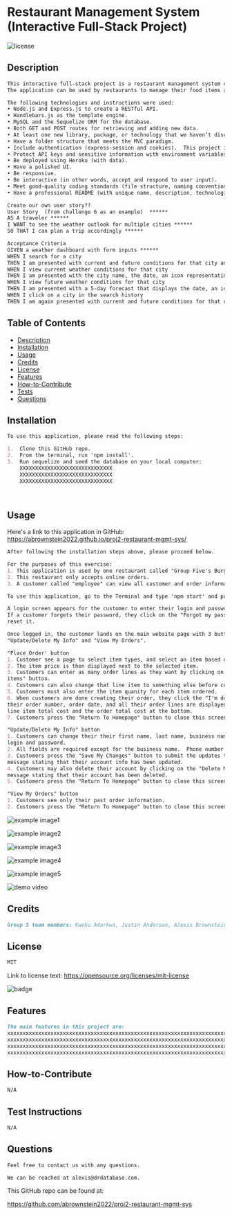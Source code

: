 # Restaurant Management System (Interactive Full-Stack Project)

![license](https://img.shields.io/badge/license-MIT-black)

## Description

```md
This interactive full-stack project is a restaurant management system called Restaurant_Mgr. 
The application can be used by restaurants to manage their food items and orders, and allow customers to log in and place orders.

The following technologies and instructions were used:
• Node.js and Express.js to create a RESTful API.
• Handlebars.js as the template engine.
• MySQL and the Sequelize ORM for the database.
• Both GET and POST routes for retrieving and adding new data.
• At least one new library, package, or technology that we haven’t discussed in class.  This project is using dates-fns to format dates. (https://date-fns.org/)
• Have a folder structure that meets the MVC paradigm.
• Include authentication (express-session and cookies).  This project includes a login page for customers to place online orders from Group Five's Burgers and Fries.
• Protect API keys and sensitive information with environment variables.
• Be deployed using Heroku (with data).
• Have a polished UI.
• Be responsive.
• Be interactive (in other words, accept and respond to user input).
• Meet good-quality coding standards (file structure, naming conventions, follows best practices for class/id naming conventions, indentation, quality comments, and so on).
• Have a professional README (with unique name, description, technologies used, screenshot, and link to deployed application).

Create our own user story??
User Story  (from challenge 6 as an example)  ******
AS A traveler ******
I WANT to see the weather outlook for multiple cities ******
SO THAT I can plan a trip accordingly ******

Acceptance Criteria
GIVEN a weather dashboard with form inputs ******
WHEN I search for a city
THEN I am presented with current and future conditions for that city and that city is added to the search history ******
WHEN I view current weather conditions for that city
THEN I am presented with the city name, the date, an icon representation of weather conditions, the temperature, the humidity, and the wind speed
WHEN I view future weather conditions for that city
THEN I am presented with a 5-day forecast that displays the date, an icon representation of weather conditions, the temperature, the wind speed, and the humidity
WHEN I click on a city in the search history
THEN I am again presented with current and future conditions for that city  ******

```

## Table of Contents

- [Description](#description)
- [Installation](#installation)
- [Usage](#usage)
- [Credits](#credits)
- [License](#license)
- [Features](#features)
- [How-to-Contribute](#how-to-contribute)
- [Tests](#test-instructions)
- [Questions](#questions)

## Installation

```md
To use this application, please read the following steps:

1.  Clone this GitHub repo.
2.  From the terminal, run 'npm install'.
3.  Run sequelize and seed the database on your local computer:
    XXXXXXXXXXXXXXXXXXXXXXXXXXXXXX
    XXXXXXXXXXXXXXXXXXXXXXXXXXXXXX
    XXXXXXXXXXXXXXXXXXXXXXXXXXXXXX

 
```

## Usage

Here's a link to this application in GitHub:
https://abrownstein2022.github.io/proj2-restaurant-mgmt-sys/

```md
After following the installation steps above, please proceed below.

For the purposes of this exercise:
1. This application is used by one restaurant called "Group Five's Burgers and Fries".
2. This restaurant only accepts online orders.
3. A customer called "employee" can view all customer and order information(**to be discussed if we have time).

To use this application, go to the Terminal and type 'npm start' and press enter.

A login screen appears for the customer to enter their login and password, or sign up.  
If a customer forgets their password, they click on the "Forgot my password" link to 
reset it.

Once logged in, the customer lands on the main website page with 3 buttons: "Place Order",
"Update/Delete My Info" and "View My Orders".  

"Place Order' button
1. Customer see a page to select item types, and select an item based on the item type selected. 
2. The item price is then displayed next to the selected item.    
3. Customers can enter as many order lines as they want by clicking on the "Order additional 
items" button.  
4. Customers can also change that line item to something else before confirming the order. 
5. Customers must also enter the item quanity for each item ordered. 
6. When customers are done creating their order, they click the "I'm done" button.  Then, 
their order number, order date, and all their order lines are displayed.  Order lines contain
line item total cost and the order total cost at the bottom.
7. Customers press the "Return To Homepage" button to close this screen and return to the prevous screen.

"Update/Delete My Info" button
1. Customers can change their their first name, last name, business name (optional), phone number,
login and password.
2. All fields are required except for the business name.  Phone number is validated to be 9 numbers.
3. Customers press the "Save My Changes" button to submit the updates to the database.  They see a
message stating that their account info has been updated.
4. Customers may also delete their account by clicking on the "Delete My Account" button.  They see a
message stating that their account has been deleted.
5. Customers press the "Return To Homepage" button to close this screen and return to the prevous screen.

"View My Orders" button
1. Customers see only their past order information.
2. Customers press the "Return To Homepage" button to close this screen and return to the prevous screen.


```

![example image1](./assets/images/proj2-screen1.png)

![example image2](./assets/images/proj2-screen2.png)

![example image3](./assets/images/proj2-screen3.png)

![example image4](./assets/images/proj2-screen4.png)

![example image5](./assets/images/proj2-screen5.png)

![demo video](./assets/video/proj2-restaurant-mgr-demo.gif)

## Credits

```md
Group 5 team members: Kweku Adarkwa, Justin Anderson, Alexis Brownstein, Ryan Dong, Luana Paredes, bootcamp instructor, TAs and tutor 
```

## License

 ```md
 MIT 
```

Link to license text:
https://opensource.org/licenses/mit-license


![badge](https://img.shields.io/badge/license-mit-black)


## Features

```md
The main features in this project are:
xxxxxxxxxxxxxxxxxxxxxxxxxxxxxxxxxxxxxxxxxxxxxxxxxxxxxxxxxxxxxxxxxxxxxxxxxxxxx
xxxxxxxxxxxxxxxxxxxxxxxxxxxxxxxxxxxxxxxxxxxxxxxxxxxxxxxxxxxxxxxxxxxxxxxxxxxxx
xxxxxxxxxxxxxxxxxxxxxxxxxxxxxxxxxxxxxxxxxxxxxxxxxxxxxxxxxxxxxxxxxxxxxxxxxxxxx
xxxxxxxxxxxxxxxxxxxxxxxxxxxxxxxxxxxxxxxxxxxxxxxxxxxxxxxxxxxxxxxxxxxxxxxxxxxxx
```

## How-to-Contribute

```md
N/A
```

## Test Instructions

```md
N/A
```

## Questions

```md
Feel free to contact us with any questions.

We can be reached at alexis@drdatabase.com.
```

This GitHub repo can be found at:
  
https://github.com/abrownstein2022/proj2-restaurant-mgmt-sys
 
